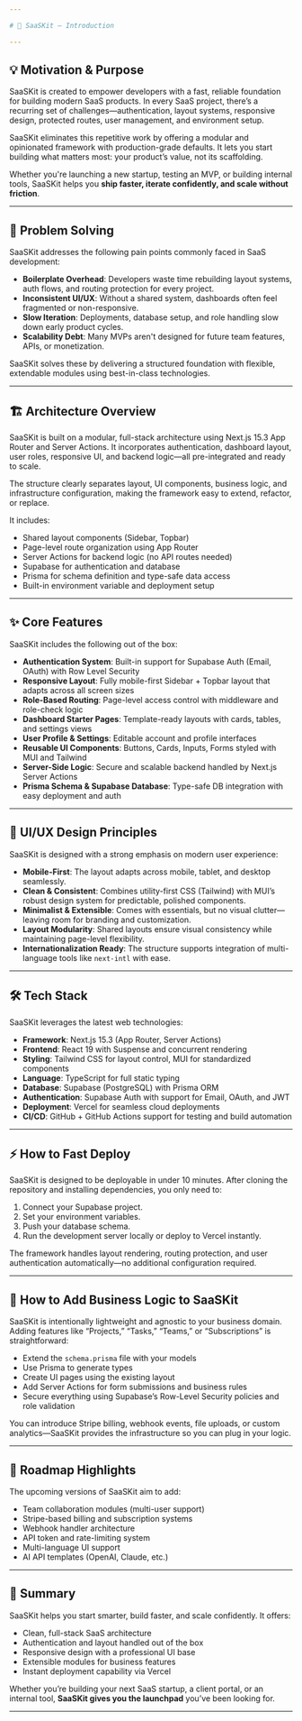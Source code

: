 ```yaml
---

# 📘 SaaSKit – Introduction

---
```


## 💡 Motivation & Purpose

SaaSKit is created to empower developers with a fast, reliable foundation for building modern SaaS products. In every SaaS project, there’s a recurring set of challenges—authentication, layout systems, responsive design, protected routes, user management, and environment setup.

SaaSKit eliminates this repetitive work by offering a modular and opinionated framework with production-grade defaults. It lets you start building what matters most: your product’s value, not its scaffolding.

Whether you're launching a new startup, testing an MVP, or building internal tools, SaaSKit helps you **ship faster, iterate confidently, and scale without friction**.

---

## 🧩 Problem Solving

SaaSKit addresses the following pain points commonly faced in SaaS development:

* **Boilerplate Overhead**: Developers waste time rebuilding layout systems, auth flows, and routing protection for every project.
* **Inconsistent UI/UX**: Without a shared system, dashboards often feel fragmented or non-responsive.
* **Slow Iteration**: Deployments, database setup, and role handling slow down early product cycles.
* **Scalability Debt**: Many MVPs aren't designed for future team features, APIs, or monetization.

SaaSKit solves these by delivering a structured foundation with flexible, extendable modules using best-in-class technologies.

---

## 🏗️ Architecture Overview

SaaSKit is built on a modular, full-stack architecture using Next.js 15.3 App Router and Server Actions. It incorporates authentication, dashboard layout, user roles, responsive UI, and backend logic—all pre-integrated and ready to scale.

The structure clearly separates layout, UI components, business logic, and infrastructure configuration, making the framework easy to extend, refactor, or replace.

It includes:

* Shared layout components (Sidebar, Topbar)
* Page-level route organization using App Router
* Server Actions for backend logic (no API routes needed)
* Supabase for authentication and database
* Prisma for schema definition and type-safe data access
* Built-in environment variable and deployment setup

---

## ✨ Core Features

SaaSKit includes the following out of the box:

* **Authentication System**: Built-in support for Supabase Auth (Email, OAuth) with Row Level Security
* **Responsive Layout**: Fully mobile-first Sidebar + Topbar layout that adapts across all screen sizes
* **Role-Based Routing**: Page-level access control with middleware and role-check logic
* **Dashboard Starter Pages**: Template-ready layouts with cards, tables, and settings views
* **User Profile & Settings**: Editable account and profile interfaces
* **Reusable UI Components**: Buttons, Cards, Inputs, Forms styled with MUI and Tailwind
* **Server-Side Logic**: Secure and scalable backend handled by Next.js Server Actions
* **Prisma Schema & Supabase Database**: Type-safe DB integration with easy deployment and auth

---

## 🎨 UI/UX Design Principles

SaaSKit is designed with a strong emphasis on modern user experience:

* **Mobile-First**: The layout adapts across mobile, tablet, and desktop seamlessly.
* **Clean & Consistent**: Combines utility-first CSS (Tailwind) with MUI’s robust design system for predictable, polished components.
* **Minimalist & Extensible**: Comes with essentials, but no visual clutter—leaving room for branding and customization.
* **Layout Modularity**: Shared layouts ensure visual consistency while maintaining page-level flexibility.
* **Internationalization Ready**: The structure supports integration of multi-language tools like `next-intl` with ease.

---

## 🛠 Tech Stack

SaaSKit leverages the latest web technologies:

* **Framework**: Next.js 15.3 (App Router, Server Actions)
* **Frontend**: React 19 with Suspense and concurrent rendering
* **Styling**: Tailwind CSS for layout control, MUI for standardized components
* **Language**: TypeScript for full static typing
* **Database**: Supabase (PostgreSQL) with Prisma ORM
* **Authentication**: Supabase Auth with support for Email, OAuth, and JWT
* **Deployment**: Vercel for seamless cloud deployments
* **CI/CD**: GitHub + GitHub Actions support for testing and build automation

---

## ⚡ How to Fast Deploy

SaaSKit is designed to be deployable in under 10 minutes. After cloning the repository and installing dependencies, you only need to:

1. Connect your Supabase project.
2. Set your environment variables.
3. Push your database schema.
4. Run the development server locally or deploy to Vercel instantly.

The framework handles layout rendering, routing protection, and user authentication automatically—no additional configuration required.

---

## 🔌 How to Add Business Logic to SaaSKit

SaaSKit is intentionally lightweight and agnostic to your business domain. Adding features like “Projects,” “Tasks,” “Teams,” or “Subscriptions” is straightforward:

* Extend the `schema.prisma` file with your models
* Use Prisma to generate types
* Create UI pages using the existing layout
* Add Server Actions for form submissions and business rules
* Secure everything using Supabase’s Row-Level Security policies and role validation

You can introduce Stripe billing, webhook events, file uploads, or custom analytics—SaaSKit provides the infrastructure so you can plug in your logic.

---

## 🔭 Roadmap Highlights

The upcoming versions of SaaSKit aim to add:

* Team collaboration modules (multi-user support)
* Stripe-based billing and subscription systems
* Webhook handler architecture
* API token and rate-limiting system
* Multi-language UI support
* AI API templates (OpenAI, Claude, etc.)

---

## 📘 Summary

SaaSKit helps you start smarter, build faster, and scale confidently. It offers:

* Clean, full-stack SaaS architecture
* Authentication and layout handled out of the box
* Responsive design with a professional UI base
* Extensible modules for business features
* Instant deployment capability via Vercel

Whether you’re building your next SaaS startup, a client portal, or an internal tool, **SaaSKit gives you the launchpad** you’ve been looking for.

---
